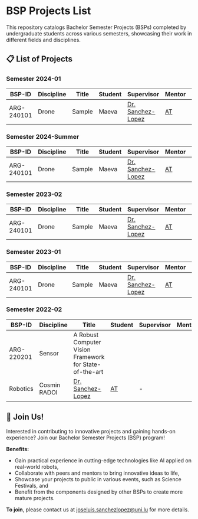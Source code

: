 # BSP Projects List

This repository catalogs Bachelor Semester Projects (BSPs) completed by undergraduate students across various semesters, showcasing their work in different fields and disciplines.

## 📋 List of Projects

### Semester 2024-01

| BSP-ID     | Discipline | Title  | Student | Supervisor                                       | Mentor                              | Links                          |
| ---------- | ---------- | ------ | ------- | ------------------------------------------------ | ----------------------------------- | ------------------------------ |
| ARG-240101 | Drone      | Sample | Maeva   | [Dr. Sanchez-Lopez](https://github.com/joselusl) | [AT](https://github.com/alitourani) | Functional prototype developed |

### Semester 2024-Summer

| BSP-ID     | Discipline | Title  | Student | Supervisor                                       | Mentor                              | Links                          |
| ---------- | ---------- | ------ | ------- | ------------------------------------------------ | ----------------------------------- | ------------------------------ |
| ARG-240101 | Drone      | Sample | Maeva   | [Dr. Sanchez-Lopez](https://github.com/joselusl) | [AT](https://github.com/alitourani) | Functional prototype developed |

### Semester 2023-02

| BSP-ID     | Discipline | Title  | Student | Supervisor                                       | Mentor                              | Links                          |
| ---------- | ---------- | ------ | ------- | ------------------------------------------------ | ----------------------------------- | ------------------------------ |
| ARG-240101 | Drone      | Sample | Maeva   | [Dr. Sanchez-Lopez](https://github.com/joselusl) | [AT](https://github.com/alitourani) | Functional prototype developed |

### Semester 2023-01

| BSP-ID     | Discipline | Title  | Student | Supervisor                                       | Mentor                              | Links                          |
| ---------- | ---------- | ------ | ------- | ------------------------------------------------ | ----------------------------------- | ------------------------------ |
| ARG-240101 | Drone      | Sample | Maeva   | [Dr. Sanchez-Lopez](https://github.com/joselusl) | [AT](https://github.com/alitourani) | Functional prototype developed |

### Semester 2022-02

| BSP-ID     | Discipline   | Title                                                   | Student                             | Supervisor | Mentor | Links |
| ---------- | ------------ | ------------------------------------------------------- | ----------------------------------- | ---------- | ------ | ----- |
| ARG-220201 | Sensor       | A Robust Computer Vision Framework for State-of-the-art |
| Robotics   | Cosmin RADOI | [Dr. Sanchez-Lopez](https://github.com/joselusl)        | [AT](https://github.com/alitourani) | -          |

## 🚀 Join Us!

Interested in contributing to innovative projects and gaining hands-on experience? Join our Bachelor Semester Projects (BSP) program!

**Benefits:**

- Gain practical experience in cutting-edge technologies like AI applied on real-world robots,
- Collaborate with peers and mentors to bring innovative ideas to life,
- Showcase your projects to public in various events, such as Science Festivals, and
- Benefit from the components designed by other BSPs to create more mature projects.

**To join**, please contact us at [joseluis.sanchezlopez@uni.lu](mailto:joseluis.sanchezlopez@uni.lu) for more details.
